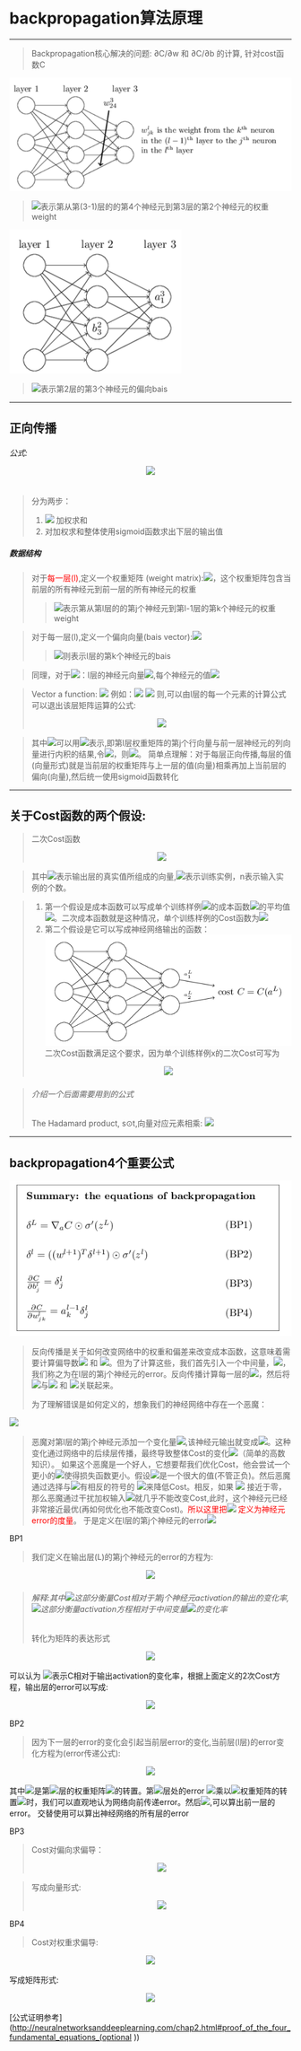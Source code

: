 # backpropagation算法原理
  
-------------------------
  
> Backpropagation核心解决的问题: ∂C/∂w 和 ∂C/∂b 的计算, 针对cost函数C
  
![](2018-05-08-20-50-22.png )
> <img src="https://latex.codecogs.com/gif.latex?&#x5C;omega_{24}^{3}:"/>表示第从第(3-1)层的的第4个神经元到第3层的第2个神经元的权重weight 
  
![](2018-05-08-20-51-28.png )
> <img src="https://latex.codecogs.com/gif.latex?b_{3}^{2}:"/>表示第2层的第3个神经元的偏向bais
-----
## 正向传播
  
  
###### 公式:<p align="center"><img src="https://latex.codecogs.com/gif.latex?&#x5C;alpha_{j}^{l}=&#x5C;sigma(&#x5C;sum_{k}&#x5C;omega_{jk}^{l}&#x5C;alpha_{k}^{l-1}+b_{j}^{l})"/></p>  
  
  
  
>分为两步：
>1. <img src="https://latex.codecogs.com/gif.latex?&#x5C;omega&#x5C;alpha+b"/> 加权求和
>2. 对加权求和整体使用sigmoid函数求出下层的输出值 
##### 数据结构
  
> 对于<font color='red'>每一层(l)</font>,定义一个权重矩阵     (weight matrix):<img src="https://latex.codecogs.com/gif.latex?&#x5C;omega^{l}"/>，这个权重矩阵包含当前层的所有神经元到前一层的所有神经元的权重
>> <img src="https://latex.codecogs.com/gif.latex?&#x5C;omega_{jk}^{l}:"/>表示第从第l层的的第j个神经元到第l-1层的第k个神经元的权重weight 
  
>对于每一层(l),定义一个偏向向量(bais vector):<img src="https://latex.codecogs.com/gif.latex?b^{l}"/>
>> <img src="https://latex.codecogs.com/gif.latex?b_{j}^{l}"/>则表示l层的第k个神经元的bais
  
>同理，对于<img src="https://latex.codecogs.com/gif.latex?&#x5C;alpha"/>：l层的神经元向量<img src="https://latex.codecogs.com/gif.latex?&#x5C;alpha^{l}"/>,每个神经元的值<img src="https://latex.codecogs.com/gif.latex?&#x5C;alpha_{j}^{l}"/>
  
  
> Vector a function: <img src="https://latex.codecogs.com/gif.latex?&#x5C;sigma(&#x5C;upsilon)_{j}%20=%20&#x5C;sigma(&#x5C;upsilon_{j})"/>
> 例如：<img src="https://latex.codecogs.com/gif.latex?f(x)=x^{2}"/>
> <img src="https://latex.codecogs.com/gif.latex?f(&#x5C;begin{bmatrix}2&#x5C;&#x5C;3&#x5C;end{bmatrix})=&#x5C;begin{bmatrix}f(2)&#x5C;&#x5C;f(3)&#x5C;end{bmatrix}=&#x5C;begin{bmatrix}%204&#x5C;&#x5C;9%20&#x5C;end{bmatrix}"/>
>则,可以由l层的每一个元素的计算公式可以退出该层矩阵运算的公式:<p align="center"><img src="https://latex.codecogs.com/gif.latex?&#x5C;alpha_{j}^{l}=&#x5C;sigma(&#x5C;sum_{k}&#x5C;omega_{jk}^{l}&#x5C;alpha_{k}^{l-1}+b_{j}^{l})=&gt;&#x5C;alpha^{l}=&#x5C;sigma(&#x5C;omega^{l}&#x5C;alpha^{l-1}+b^{l})"/></p>  
  
>其中<img src="https://latex.codecogs.com/gif.latex?&#x5C;sum_{k}&#x5C;omega_{jk}^{l}&#x5C;alpha_{k}^{l-1}"/>可以用<img src="https://latex.codecogs.com/gif.latex?&#x5C;omega_{j}^{l}&#x5C;alpha_{k}^{l-1}"/>表示,即第l层权重矩阵的第j个行向量与前一层神经元的列向量进行内积的结果,令<img src="https://latex.codecogs.com/gif.latex?z^{l}=&#x5C;omega^{l}&#x5C;alpha^{l-1}+b^{l}"/>，则<img src="https://latex.codecogs.com/gif.latex?&#x5C;alpha^{l}=&#x5C;sigma(z^{l})"/>。
>简单点理解：对于每层正向传播,每层的值(向量形式)就是当前层的权重矩阵与上一层的值(向量)相乘再加上当前层的偏向(向量),然后统一使用sigmoid函数转化
--------------
  
## 关于Cost函数的两个假设:
  
> 二次Cost函数
><p align="center"><img src="https://latex.codecogs.com/gif.latex?C=&#x5C;frac{1}{2n}&#x5C;sum_{x}||y(x)-&#x5C;alpha^{L}(x)||^{2}"/></p>  
  
>其中<img src="https://latex.codecogs.com/gif.latex?&#x5C;alpha^{L}(x)"/>表示输出层的真实值所组成的向量,<img src="https://latex.codecogs.com/gif.latex?x"/>表示训练实例，n表示输入实例的个数。
  
> 1. 第一个假设是成本函数可以写成单个训练样例<img src="https://latex.codecogs.com/gif.latex?x"/>的成本函数<img src="https://latex.codecogs.com/gif.latex?C_{x}"/>的平均值<img src="https://latex.codecogs.com/gif.latex?C=&#x5C;frac{1}{n}&#x5C;sum_{x}C_{x}"/>。二次成本函数就是这种情况，单个训练样例的Cost函数为<img src="https://latex.codecogs.com/gif.latex?C_x%20=%20&#x5C;frac%20{1}%20{2}%20&#x5C;|%20y-a%20^%20L%20&#x5C;|%20^%202"/>
>2. 第二个假设是它可以写​​成神经网络输出的函数：
>![](2018-05-09-19-22-34.png )
二次Cost函数满足这个要求，因为单个训练样例x的二次Cost可写为<p align="center"><img src="https://latex.codecogs.com/gif.latex?C%20=%20&#x5C;frac{1}{2}%20&#x5C;|y-a^L&#x5C;|^2%20=%20&#x5C;frac{1}{2}%20&#x5C;sum_j%20(y_j-a^L_j)^2"/></p>  
  
>###### 介绍一个后面需要用到的公式
>The Hadamard product, s⊙t,向量对应元素相乘:
><img src="https://latex.codecogs.com/gif.latex?&#x5C;begin{bmatrix}1&#x5C;&#x5C;2&#x5C;end{bmatrix}⊙&#x5C;begin{bmatrix}3&#x5C;&#x5C;4&#x5C;end{bmatrix}=&#x5C;begin{bmatrix}%201*3&#x5C;&#x5C;2*4%20&#x5C;end{bmatrix}=&#x5C;begin{bmatrix}3&#x5C;&#x5C;8&#x5C;end{bmatrix}"/>
--------------
  
## backpropagation4个重要公式
  
![](2018-05-09-19-08-22.png )
> 反向传播是关于如何改变网络中的权重和偏差来改变成本函数，这意味着需要计算偏导数<img src="https://latex.codecogs.com/gif.latex?&#x5C;partial%20C&#x2F;&#x5C;partial&#x5C;omega^{l}_{jk}"/> 和 <img src="https://latex.codecogs.com/gif.latex?&#x5C;partial%20C%20&#x2F;%20&#x5C;partial%20b%20^%20l_j"/>。但为了计算这些，我们首先引入一个中间量，<img src="https://latex.codecogs.com/gif.latex?&#x5C;delta^l_j"/>，我们称之为在l层的第j个神经元的error。反向传播计算每一层的<img src="https://latex.codecogs.com/gif.latex?&#x5C;delta^l_j"/>，然后将<img src="https://latex.codecogs.com/gif.latex?&#x5C;delta^l_j"/>与<img src="https://latex.codecogs.com/gif.latex?&#x5C;partial%20C&#x2F;&#x5C;partial&#x5C;omega^{l}_{jk}"/> 和 <img src="https://latex.codecogs.com/gif.latex?&#x5C;partial%20C%20&#x2F;%20&#x5C;partial%20b%20^%20l_j"/>关联起来。
>
>为了理解错误是如何定义的，想象我们的神经网络中存在一个恶魔：
  
![](http://neuralnetworksanddeeplearning.com/images/tikz19.png )
>恶魔对第l层的第j个神经元添加一个变化量<img src="https://latex.codecogs.com/gif.latex?&#x5C;Delta%20z%20^%20l_j"/>,该神经元输出就变成<img src="https://latex.codecogs.com/gif.latex?&#x5C;sigma(z%20^%20l_j%20+%20&#x5C;Delta%20z%20^%20l_j)"/>。这种变化通过网络中的后续层传播，最终导致整体Cost的变化<img src="https://latex.codecogs.com/gif.latex?&#x5C;frac%20{&#x5C;partial%20C}%20{&#x5C;partial%20z%20^%20l_j}%20&#x5C;Delta%20z%20^%20l_j"/>（简单的高数知识）。
> 如果这个恶魔是一个好人，它想要帮我们优化Cost，他会尝试一个更小的<img src="https://latex.codecogs.com/gif.latex?&#x5C;Delta%20z%20^%20l_j"/>使得损失函数更小。假设<img src="https://latex.codecogs.com/gif.latex?&#x5C;frac%20{&#x5C;partial%20C}%20{&#x5C;partial%20z%20^%20l_j}"/>是一个很大的值(不管正负)。然后恶魔通过选择与<img src="https://latex.codecogs.com/gif.latex?&#x5C;frac%20{&#x5C;partial%20C}%20{&#x5C;partial%20z%20^%20l_j}"/>有相反的符号的 <img src="https://latex.codecogs.com/gif.latex?&#x5C;Delta%20z%20^%20l_j"/>来降低Cost。相反，如果 <img src="https://latex.codecogs.com/gif.latex?&#x5C;frac%20{&#x5C;partial%20C}%20{&#x5C;partial%20z%20^%20l_j}"/> 接近于零，那么恶魔通过干扰加权输入<img src="https://latex.codecogs.com/gif.latex?z_{j}^{l}"/>就几乎不能改变Cost,此时，这个神经元已经非常接近最优(再如何优化也不能改变Cost)。<font color='red'>所以这里把<img src="https://latex.codecogs.com/gif.latex?&#x5C;frac%20{&#x5C;partial%20C}%20{&#x5C;partial%20z%20^%20l_j}"/> 定义为神经元error的度量</font>。
>于是定义在l层的第j个神经元的error<img src="https://latex.codecogs.com/gif.latex?:&#x5C;delta_{l}^{j}"/>
  
BP1
> 我们定义在输出层(L)的第j个神经元的error的方程为:
<p align="center"><img src="https://latex.codecogs.com/gif.latex?&#x5C;delta^L_j%20=%20&#x5C;frac{&#x5C;partial%20C}{&#x5C;partial%20a^L_j}%20&#x5C;sigma&#x27;(z^L_j)%20%20%20%20%20(BP1)"/></p>  
  
> ###### 解释:其中<img src="https://latex.codecogs.com/gif.latex?&#x5C;frac{&#x5C;partial%20C}{&#x5C;partial%20a^{L}_{j}}"/>这部分衡量Cost相对于第j个神经元activation的输出的变化率,<img src="https://latex.codecogs.com/gif.latex?&#x5C;sigma&#x27;(z^L_j)"/>这部分衡量activation方程相对于中间变量<img src="https://latex.codecogs.com/gif.latex?z^{L}_{j}"/>的变化率
> 转化为矩阵的表达形式
<p align="center"><img src="https://latex.codecogs.com/gif.latex?&#x5C;delta%20^%20L%20=%20&#x5C;nabla_a%20C%20&#x5C;odot%20&#x5C;sigma&#x27;(z%20^%20L)"/></p>  
  
可以认为 <img src="https://latex.codecogs.com/gif.latex?&#x5C;nabla_a%20C"/>表示C相对于输出activation的变化率，根据上面定义的2次Cost方程，输出层的error可以写成:
<p align="center"><img src="https://latex.codecogs.com/gif.latex?&#x5C;delta%20^%20L%20=%20(a%20^%20L-y)&#x5C;odot%20&#x5C;sigma&#x27;(z%20^%20L)"/></p>  
  
  
BP2
> 因为下一层的error的变化会引起当前层error的变化,当前层(l层)的error变化方程为(error传递公式):
<p align="center"><img src="https://latex.codecogs.com/gif.latex?&#x5C;delta%20^%20l%20=((w%20^%20{l%20+%201})^%20T%20&#x5C;delta^{l%20+%201})&#x5C;odot%20&#x5C;sigma&#x27;(z%20^%20l)(BP2)"/></p>  
  
其中<img src="https://latex.codecogs.com/gif.latex?(w%20^%20{1%20+%201})^%20T"/>是第<img src="https://latex.codecogs.com/gif.latex?(1%20+%201)^{&#x5C;rm%20th}"/>层的权重矩阵<img src="https://latex.codecogs.com/gif.latex?w%20^%20{l%20+%201}"/>的转置。第<img src="https://latex.codecogs.com/gif.latex?(l%20+%201)%20^%20{&#x5C;rm%20th}"/>层处的error <img src="https://latex.codecogs.com/gif.latex?&#x5C;delta%20^%20{l%20+%201}"/>乘以<img src="https://latex.codecogs.com/gif.latex?(l%20+%201)%20^%20{&#x5C;rm%20th}"/>权重矩阵的转置<img src="https://latex.codecogs.com/gif.latex?(w%20^%20{l%20+%201})^%20T"/>时，我们可以直观地认为网络向前传递error。然后<img src="https://latex.codecogs.com/gif.latex?&#x5C;odot%20&#x5C;sigma&#x27;(z%20^%20l)"/>,可以算出前一层的error。
交替使用可以算出神经网络的所有层的error
  
BP3
> Cost对偏向求偏导：
> <p align="center"><img src="https://latex.codecogs.com/gif.latex?&#x5C;frac{&#x5C;partial%20C}{&#x5C;partial%20b^l_j}%20=%20%20&#x5C;delta^l_j%20(BP3)"/></p>  
  
> 写成向量形式:
> <p align="center"><img src="https://latex.codecogs.com/gif.latex?&#x5C;frac{&#x5C;partial%20C}{&#x5C;partial%20b}%20=%20&#x5C;delta"/></p>  
  
  
BP4
>Cost对权重求偏导:
<p align="center"><img src="https://latex.codecogs.com/gif.latex?&#x5C;frac{&#x5C;partial%20C}{&#x5C;partial%20w^l_{jk}}%20=%20a^{l-1}_k%20&#x5C;delta^l_j(BP4)"/></p>  
  
写成矩阵形式:
<p align="center"><img src="https://latex.codecogs.com/gif.latex?&#x5C;frac{&#x5C;partial%20C}{&#x5C;partial%20w}%20=%20a_{&#x5C;rm%20in}%20&#x5C;delta_{&#x5C;rm%20out}"/></p>  
  
  
  
  
[公式证明参考](http://neuralnetworksanddeeplearning.com/chap2.html#proof_of_the_four_fundamental_equations_(optional ))
  
